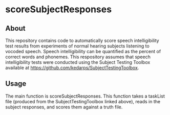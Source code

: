 # scoreSubjectResponses

## About
This repository contains code to automatically score speech intelligibility test results from experiments of normal hearing subjects listening to vocoded speech. Speech intelligibility can be quantified as the percent of correct words and phonemes. This respository assumes that speech intelligibility tests were conducted using the Subject Testing Toolbox available at https://github.com/kedarps/SubjectTestingToolbox.

## Usage
The main function is scoreSubjectResponses. This function takes a taskList file (produced from the SubjectTestingToolbox linked above), reads in the subject responses, and scores them against a truth file.
